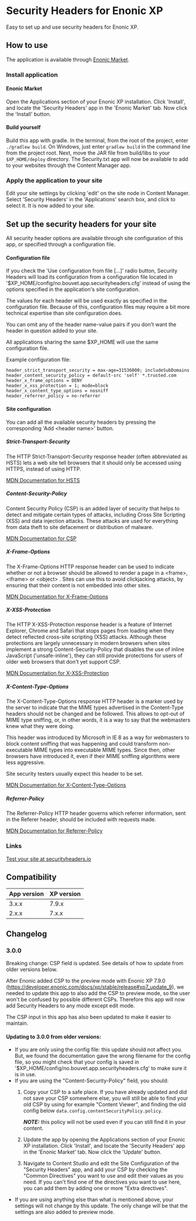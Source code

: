 # Security Headers for Enonic XP
Easy to set up and use security headers for Enonic XP.

## How to use
The application is available through [Enonic Market](https://market.enonic.com/vendors/bouvet/security-headers).

### Install application
#### Enonic Market
Open the Applications section of your Enonic XP installation. Click 'Install', 
and locate the 'Security Headers' app in the 'Enonic Market' tab. Now click the 'Install'
button.

#### Build yourself
Build this app with gradle. In the terminal, from the root of the project, enter `./gradlew build`. On Windows, just enter `gradlew build`
in the command line from the project root. Next, move the JAR file from build/libs to your `$XP_HOME/deploy` directory. The Security.txt
app will now be available to add to your websites through the Content Manager app.

### Apply the application to your site
Edit your site settings by clicking 'edit' on the site node in Content Manager. Select 'Security Headers'
in the 'Applications' search box, and click to select it. It is now added to your site.

## Set up the security headers for your site

All security header options are available through site configuration of this app, or specified through a
configuration file.

#### Configuration file
If you check the 'Use configuration from file [...]' radio button, Security Headers will load its
configuration from a configuration file located in '$XP_HOME/config/no.bouvet.app.securityheaders.cfg'
instead of using the options specified in the application's site configuration.

The values for each header will be used exactly as specified in the configuration file. Because of this,
configuration files may require a bit more technical expertise than site configuration does.

You can omit any of the header name-value pairs if you don't want the header in question added to your
site.

All applications sharing the same $XP_HOME will use the same configuration file.

Example configuration file:
```
header_strict_transport_security = max-age=31536000; includeSubDomains
header_content_security_policy = default-src 'self' *.trusted.com
header_x_frame_options = DENY
header_x_xss_protection = 1; mode=block
header_x_content_type_options = nosniff
header_referrer_policy = no-referrer
```

#### Site configuration

You can add all the available security headers by pressing the corresponding 'Add &lt;header name&gt;'
button.

##### Strict-Transport-Security
The HTTP Strict-Transport-Security response header (often abbreviated as HSTS)  lets a web site tell browsers that it should only be accessed using HTTPS, instead of using HTTP.

[MDN Documentation for HSTS](https://developer.mozilla.org/en-US/docs/Web/HTTP/Headers/Strict-Transport-Security)

##### Content-Security-Policy
Content Security Policy (CSP) is an added layer of security that helps to detect and mitigate certain types of attacks, including Cross Site Scripting (XSS) and data injection attacks. These attacks are used for everything from data theft to site defacement or distribution of malware.

[MDN Documentation for CSP](https://developer.mozilla.org/en-US/docs/Web/HTTP/CSP)

##### X-Frame-Options
The X-Frame-Options HTTP response header can be used to indicate whether or not a browser should be allowed to render a page in a &lt;frame&gt;, &lt;iframe&gt; or &lt;object&gt; . Sites can use this to avoid clickjacking attacks, by ensuring that their content is not embedded into other sites.

[MDN Documentation for X-Frame-Options](https://developer.mozilla.org/en-US/docs/Web/HTTP/Headers/X-Frame-Options)

##### X-XSS-Protection
The HTTP X-XSS-Protection response header is a feature of Internet Explorer, Chrome and Safari that stops pages from loading when they detect reflected cross-site scripting (XSS) attacks. Although these protections are largely unnecessary in modern browsers when sites implement a strong Content-Security-Policy that disables the use of inline JavaScript ('unsafe-inline'), they can still provide protections for users of older web browsers that don't yet support CSP.

[MDN Documentation for X-XSS-Protection](https://developer.mozilla.org/en-US/docs/Web/HTTP/Headers/X-XSS-Protection)

##### X-Content-Type-Options
The X-Content-Type-Options response HTTP header is a marker used by the server to indicate that the MIME types advertised in the Content-Type headers should not be changed and be followed. This allows to opt-out of MIME type sniffing, or, in other words, it is a way to say that the webmasters knew what they were doing.

This header was introduced by Microsoft in IE 8 as a way for webmasters to block content sniffing that was happening and could transform non-executable MIME types into executable MIME types. Since then, other browsers have introduced it, even if their MIME sniffing algorithms were less aggressive.

Site security testers usually expect this header to be set.

[MDN Documentation for X-Content-Type-Options](https://developer.mozilla.org/en-US/docs/Web/HTTP/Headers/X-Content-Type-Options)

##### Referrer-Policy
The Referrer-Policy HTTP header governs which referrer information, sent in the Referer header, should be included with requests made.

[MDN Documentation for Referrer-Policy](https://developer.mozilla.org/en-US/docs/Web/HTTP/Headers/Referrer-Policy)
        
### Links
[Test your site at securityheaders.io](https://securityheaders.io/)

## Compatibility
| App version | XP version |
|-------------|------------|
| 3.x.x       | 7.9.x      |
| 2.x.x       | 7.x.x      |

## Changelog
### 3.0.0

Breaking change: CSP field is updated. See details of how to update from older versions below.

After Enonic added CSP to the preview mode with Enonic XP 7.9.0 (https://developer.enonic.com/docs/xp/stable/release#xp7_update_9),
we needed to update this app to also add the CSP to preview mode, so the user won't be confused by possible different CSPs. Therefore this app will
now add Security Headers to any mode except edit mode.

The CSP input in this app has also been updated to make it easier to maintain.

#### Updating to 3.0.0 from older versions:
- If you are only using the config file: this update should not affect you. But, we found the documentation gave the wrong filename for the config file, 
  so you might check that your config is saved in '$XP_HOME/config/no.bouvet.app.securityheaders.cfg' to make sure it is in use.
- If you are using the "Content-Security-Policy" field, you should: 
  1. Copy your CSP to a safe place. If you have already updated and did not save your CSP somewhere else,
    you will still be able to find your old CSP by using for example "Content Viewer", and finding the old config below `data.config.contentSecurityPolicy.policy`.
    
     ***NOTE:*** this policy will not be used even if you can still find it in your content. 
  2. Update the app by opening the Applications section of your Enonic XP installation. Click 'Install', and locate the 'Security Headers' app
    in the 'Enonic Market' tab. Now click the 'Update' button.
  3. Navigate to Content Studio and edit the Site Configuration of the "Security Headers" app, and add your CSP by
    checking the "Common Directives" you want to use and edit their values as you need. If you can't find one of the directives you want to use here, 
    you can add them by adding one or more "Extra directives".
- If you are using anything else than what is mentioned above, your settings will not change by this update. The only change will be that the settings are also added to preview mode.
